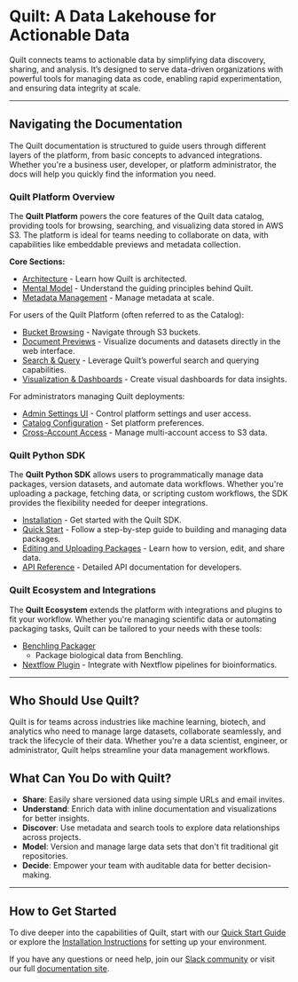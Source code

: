 # Quilt: A Data Lakehouse for Actionable Data

Quilt connects teams to actionable data by simplifying data discovery, sharing,
and analysis. It’s designed to serve data-driven organizations with powerful
tools for managing data as code, enabling rapid experimentation, and ensuring
data integrity at scale.

---

## Navigating the Documentation

The Quilt documentation is structured to guide users through different layers of
the platform, from basic concepts to advanced integrations. Whether you're a
business user, developer, or platform administrator, the docs will help you
quickly find the information you need.

### Quilt Platform Overview

The **Quilt Platform** powers the core features of the Quilt data catalog,
providing tools for browsing, searching, and visualizing data stored in AWS S3.
The platform is ideal for teams needing to collaborate on data, with
capabilities like embeddable previews and metadata collection.

**Core Sections:**

- [Architecture](Architecture.md) - Learn how Quilt is architected.
- [Mental Model](MentalModel.md) - Understand the guiding principles behind
  Quilt.
- [Metadata Management](Catalog/Metadata.md) - Manage metadata at scale.

For users of the Quilt Platform (often referred to as the Catalog):

- [Bucket Browsing](Catalog/FileBrowser.md) - Navigate through S3 buckets.
- [Document Previews](Catalog/Preview.md) - Visualize documents and datasets
  directly in the web interface.
- [Search & Query](Catalog/SearchQuery.md) - Leverage Quilt’s powerful search
  and querying capabilities.
- [Visualization & Dashboards](Catalog/VisualizationDashboards.md) - Create
  visual dashboards for data insights.

For administrators managing Quilt deployments:

- [Admin Settings UI](Catalog/Admin.md) - Control platform settings and user
  access.
- [Catalog Configuration](Catalog/Preferences.md) - Set platform preferences.
- [Cross-Account Access](CrossAccount.md) - Manage multi-account access to S3
  data.

### Quilt Python SDK

The **Quilt Python SDK** allows users to programmatically manage data packages,
version datasets, and automate data workflows. Whether you're uploading a
package, fetching data, or scripting custom workflows, the SDK provides the
flexibility needed for deeper integrations.

- [Installation](Installation.md) - Get started with the Quilt SDK.
- [Quick Start](Quickstart.md) - Follow a step-by-step guide to building and
  managing data packages.
- [Editing and Uploading Packages](walkthrough/editing-a-package.md) - Learn how
  to version, edit, and share data.
- [API Reference](api-reference/api.md) - Detailed API documentation for
  developers.

### Quilt Ecosystem and Integrations

The **Quilt Ecosystem** extends the platform with integrations and plugins to
fit your workflow. Whether you're managing scientific data or automating
packaging tasks, Quilt can be tailored to your needs with these tools:

- [Benchling
  Packager](https://open.quiltdata.com/b/quilt-example/packages/examples/benchling-packager)
  - Package biological data from Benchling.
- [Nextflow Plugin](examples/nextflow.md) - Integrate with Nextflow pipelines
  for bioinformatics.

---

## Who Should Use Quilt?

Quilt is for teams across industries like machine learning, biotech, and
analytics who need to manage large datasets, collaborate seamlessly, and track
the lifecycle of their data. Whether you're a data scientist, engineer, or
administrator, Quilt helps streamline your data management workflows.

## What Can You Do with Quilt?

- **Share**: Easily share versioned data using simple URLs and email invites.
- **Understand**: Enrich data with inline documentation and visualizations for
  better insights.
- **Discover**: Use metadata and search tools to explore data relationships
  across projects.
- **Model**: Version and manage large data sets that don't fit traditional git
  repositories.
- **Decide**: Empower your team with auditable data for better decision-making.

---

## How to Get Started

To dive deeper into the capabilities of Quilt, start with our [Quick Start
Guide](Quickstart.md) or explore the [Installation
Instructions](Installation.md) for setting up your environment.

If you have any questions or need help, join our [Slack
community](https://slack.quiltdata.com/) or visit our full [documentation
site](https://docs.quiltdata.com/).
